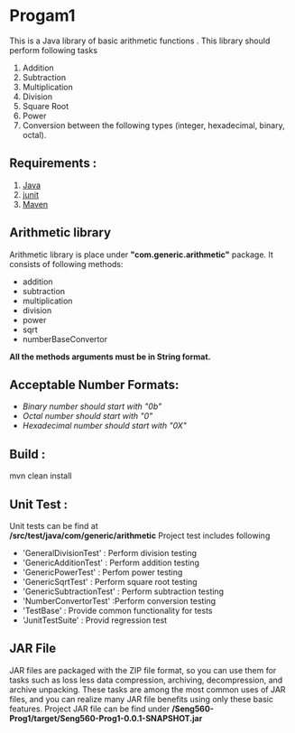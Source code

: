 
# Progam1
This is a Java library of basic arithmetic functions .
This library should perform following tasks
1. Addition
2. Subtraction
3. Multiplication
4. Division
5. Square Root
6. Power
7. Conversion between the following types (integer, hexadecimal,  binary, octal).

## Requirements :
1. [Java](https://java.com/en/download/)
2. [junit](http://junit.org/junit4/)
3. [Maven](http://maven.apache.org)

## Arithmetic library
Arithmetic library is place under **"com.generic.arithmetic"** package. 
 It consists of following methods:
* addition
* subtraction
* multiplication
* division
* power
* sqrt
* numberBaseConvertor

**All the methods arguments must be in String format.**

## Acceptable Number Formats: 
* *Binary number should start with "0b"*
* *Octal number should start with "0"*
* *Hexadecimal number should start with "0X"*

## Build :
mvn clean install

## Unit Test :
 Unit tests can be find at  
 **/src/test/java/com/generic/arithmetic**
 Project test includes following 
 * 'GeneralDivisionTest' : Perform division testing
 *  'GenericAdditionTest' : Perform addition testing
 * 'GenericPowerTest' : Perfom power testing
 * 'GenericSqrtTest' : Perform square root testing
 * 'GenericSubtractionTest' : Perform subtraction testing
 * 'NumberConvertorTest' :Perform conversion testing 
 * 'TestBase' : Provide common functionality for tests
 * 'JunitTestSuite' : Provid regression test
 


## JAR File
JAR files are packaged with the ZIP file format, so you can use them for tasks such as loss less data compression, archiving, decompression, and archive unpacking. These tasks are among the most common uses of JAR files, and you can realize many JAR file benefits using only these basic features.
Project JAR file can be find under
**/Seng560-Prog1/target/Seng560-Prog1-0.0.1-SNAPSHOT.jar**